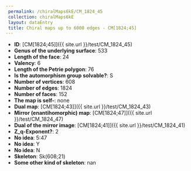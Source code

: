 ```yaml
--- 
 permalink: /chiralMaps6kE/CM_1824_45 
 collection: chiralMaps6kE
 layout: dataEntry
 title: Chiral maps up to 6000 edges - CM[1824;45]
---
```


- **ID**: [CM[1824;45]]({{ site.url }}/test/CM_1824_45)
- **Genus of the underlying surface**: 533
- **Length of the face**: 24
- **Valency**: 6
- **Length of the Petrie polygon**: 76
- **Is the automorphism group solvable?**: S
- **Number of vertices**: 608
- **Number of edges**: 1824
- **Number of faces**: 152
- **The map is self-**: none
- **Dual map**: [CM[1824;43]]({{ site.url }}/test/CM_1824_43)
- **Mirror (enantihomorphic) map**: [CM[1824;47]]({{ site.url }}/test/CM_1824_47)
- **Dual of the mirror image**: [CM[1824;41]]({{ site.url }}/test/CM_1824_41)
- **Z_q-Exponent?**: 2
- **No idea**:  5:47
- **No idea**: Y
- **No idea**: N
- **Skeleton**: Sk(608;21)
- **Some other kind of skeleton**: nan
